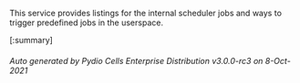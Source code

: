 






This service provides listings for the internal scheduler jobs and ways to trigger predefined jobs in the userspace.

[:summary]

###### Auto generated by Pydio Cells Enterprise Distribution v3.0.0-rc3 on 8-Oct-2021
